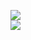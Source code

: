 [![](https://img.shields.io/badge/Made%20With-Github%20Spray-lightgrey.svg?style=for-the-badge&logo=github)](https://github.com/Annihil/github-spray#4654)  
[![](https://i.imgur.com/2DrTn0Z.gif)](https://github.com/Annihil/github-spray)